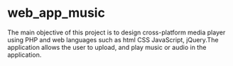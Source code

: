# web_app_music

The main objective of this project is to design cross-platform 
media player using PHP and web languages such as html CSS 
JavaScript, jQuery.The application allows the user to upload, 
and play music or audio in the application.
